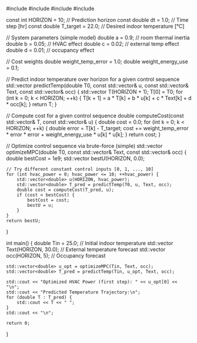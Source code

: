 #include <iostream>
#include <vector>
#include <cmath>
#include <algorithm>

const int HORIZON = 10;     // Prediction horizon
const double dt = 1.0;      // Time step [hr]
const double T_target = 22.0;  // Desired indoor temperature [°C]

// System parameters (simple model)
double a = 0.9;  // room thermal inertia
double b = 0.05; // HVAC effect
double c = 0.02; // external temp effect
double d = 0.01; // occupancy effect

// Cost weights
double weight_temp_error = 1.0;
double weight_energy_use = 0.1;

// Predict indoor temperature over horizon for a given control sequence
std::vector<double> predictTemp(double T0, const std::vector<double>& u,
                                const std::vector<double>& Text,
                                const std::vector<int>& occ) {
    std::vector<double> T(HORIZON + 1);
    T[0] = T0;
    for (int k = 0; k < HORIZON; ++k) {
        T[k + 1] = a * T[k] + b * u[k] + c * Text[k] + d * occ[k];
    }
    return T;
}

// Compute cost for a given control sequence
double computeCost(const std::vector<double>& T, const std::vector<double>& u) {
    double cost = 0.0;
    for (int k = 0; k < HORIZON; ++k) {
        double error = T[k] - T_target;
        cost += weight_temp_error * error * error + weight_energy_use * u[k] * u[k];
    }
    return cost;
}

// Optimize control sequence via brute-force (simple)
std::vector<double> optimizeMPC(double T0, const std::vector<double>& Text,
                                const std::vector<int>& occ) {
    double bestCost = 1e9;
    std::vector<double> bestU(HORIZON, 0.0);

    // Try different constant control inputs [0, 1, ..., 10]
    for (int hvac_power = 0; hvac_power <= 10; ++hvac_power) {
        std::vector<double> u(HORIZON, hvac_power);
        std::vector<double> T_pred = predictTemp(T0, u, Text, occ);
        double cost = computeCost(T_pred, u);
        if (cost < bestCost) {
            bestCost = cost;
            bestU = u;
        }
    }
    return bestU;
}

int main() {
    double Tin = 25.0;  // Initial indoor temperature
    std::vector<double> Text(HORIZON, 30.0);  // External temperature forecast
    std::vector<int> occ(HORIZON, 5);         // Occupancy forecast

    std::vector<double> u_opt = optimizeMPC(Tin, Text, occ);
    std::vector<double> T_pred = predictTemp(Tin, u_opt, Text, occ);

    std::cout << "Optimized HVAC Power (first step): " << u_opt[0] << "\n";
    std::cout << "Predicted Temperature Trajectory:\n";
    for (double T : T_pred) {
        std::cout << T << " ";
    }
    std::cout << "\n";

    return 0;
}
